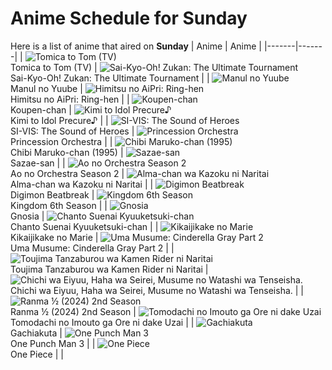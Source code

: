 # Anime Schedule for Sunday
Here is a list of anime that aired on **Sunday** 
| Anime | Anime |
|-------|-------|
| ![Tomica to Tom (TV)](https://cdn.myanimelist.net/images/anime/1521/151096.webp)<br>Tomica to Tom (TV) | ![Sai-Kyo-Oh! Zukan: The Ultimate Tournament](https://cdn.myanimelist.net/images/anime/1531/150143.webp)<br>Sai-Kyo-Oh! Zukan: The Ultimate Tournament |
| ![Manul no Yuube](https://cdn.myanimelist.net/images/anime/1980/96936.webp)<br>Manul no Yuube | ![Himitsu no AiPri: Ring-hen](https://cdn.myanimelist.net/images/anime/1799/148164.webp)<br>Himitsu no AiPri: Ring-hen |
| ![Koupen-chan](https://cdn.myanimelist.net/images/anime/1533/146981.webp)<br>Koupen-chan | ![Kimi to Idol Precure♪](https://cdn.myanimelist.net/images/anime/1277/147358.webp)<br>Kimi to Idol Precure♪ |
| ![SI-VIS: The Sound of Heroes](https://cdn.myanimelist.net/images/anime/1443/151178.webp)<br>SI-VIS: The Sound of Heroes | ![Princession Orchestra](https://cdn.myanimelist.net/images/anime/1405/152146.webp)<br>Princession Orchestra |
| ![Chibi Maruko-chan (1995)](https://cdn.myanimelist.net/images/anime/1108/100604.webp)<br>Chibi Maruko-chan (1995) | ![Sazae-san](https://cdn.myanimelist.net/images/anime/1008/98996.webp)<br>Sazae-san |
| ![Ao no Orchestra Season 2](https://cdn.myanimelist.net/images/anime/1078/151796.webp)<br>Ao no Orchestra Season 2 | ![Alma-chan wa Kazoku ni Naritai](https://cdn.myanimelist.net/images/anime/1982/151278.webp)<br>Alma-chan wa Kazoku ni Naritai |
| ![Digimon Beatbreak](https://cdn.myanimelist.net/images/anime/1776/151242.webp)<br>Digimon Beatbreak | ![Kingdom 6th Season](https://cdn.myanimelist.net/images/anime/1282/151476.webp)<br>Kingdom 6th Season |
| ![Gnosia](https://cdn.myanimelist.net/images/anime/1257/152352.webp)<br>Gnosia | ![Chanto Suenai Kyuuketsuki-chan](https://cdn.myanimelist.net/images/anime/1888/151887.webp)<br>Chanto Suenai Kyuuketsuki-chan |
| ![Kikaijikake no Marie](https://cdn.myanimelist.net/images/anime/1618/151138.webp)<br>Kikaijikake no Marie | ![Uma Musume: Cinderella Gray Part 2](https://cdn.myanimelist.net/images/anime/1120/152280.webp)<br>Uma Musume: Cinderella Gray Part 2 |
| ![Toujima Tanzaburou wa Kamen Rider ni Naritai](https://cdn.myanimelist.net/images/anime/1455/152139.webp)<br>Toujima Tanzaburou wa Kamen Rider ni Naritai | ![Chichi wa Eiyuu, Haha wa Seirei, Musume no Watashi wa Tenseisha.](https://cdn.myanimelist.net/images/anime/1811/151799.webp)<br>Chichi wa Eiyuu, Haha wa Seirei, Musume no Watashi wa Tenseisha. |
| ![Ranma ½ (2024) 2nd Season](https://cdn.myanimelist.net/images/anime/1011/152084.webp)<br>Ranma ½ (2024) 2nd Season | ![Tomodachi no Imouto ga Ore ni dake Uzai](https://cdn.myanimelist.net/images/anime/1699/151694.webp)<br>Tomodachi no Imouto ga Ore ni dake Uzai |
| ![Gachiakuta](https://cdn.myanimelist.net/images/anime/1682/150432.webp)<br>Gachiakuta | ![One Punch Man 3](https://cdn.myanimelist.net/images/anime/1168/148347.webp)<br>One Punch Man 3 |
| ![One Piece](https://cdn.myanimelist.net/images/anime/1244/138851.webp)<br>One Piece |  |
